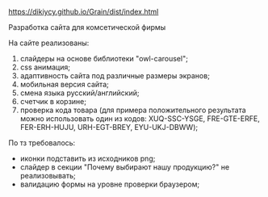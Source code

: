  https://dikiycy.github.io/Grain/dist/index.html

 Разработка сайта для комсетической фирмы

 На сайте реализованы:
 1. слайдеры на основе библиотеки "owl-carousel";
 1.  css анимация;
 1.  адаптивность сайта под различные размеры экранов;
 1.  мобильная версия сайта;
 1.  смена языка русский/английский;
 1.  счетчик в корзине;
 1.  проверка кода товара (для примера положительного результата можно использовать один из кодов: XUQ-SSC-YSGE, FRE-GTE-ERFE, FER-ERH-HUJU, URH-EGT-BREY, EYU-UKJ-DBWW);

 По тз требовалось:
 - иконки подставить из исходников png;
 - слайдер в секции "Почему выбирают нашу продукцию?" не реализовывать;
 - валидацию формы на уровне проверки браузером;
